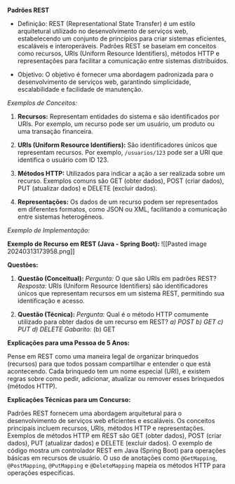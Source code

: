 **Padrões REST**

* Definição: REST (Representational State Transfer) é um estilo arquitetural utilizado no desenvolvimento de serviços web, estabelecendo um conjunto de princípios para criar sistemas eficientes, escaláveis e interoperáveis. Padrões REST se baseiam em conceitos como recursos, URIs (Uniform Resource Identifiers), métodos HTTP e representações para facilitar a comunicação entre sistemas distribuídos.

* Objetivo: O objetivo é fornecer uma abordagem padronizada para o desenvolvimento de serviços web, garantindo simplicidade, escalabilidade e facilidade de manutenção.

_Exemplos de Conceitos:_

1. **Recursos:** Representam entidades do sistema e são identificados por URIs. Por exemplo, um recurso pode ser um usuário, um produto ou uma transação financeira.
    
2. **URIs (Uniform Resource Identifiers):** São identificadores únicos que representam recursos. Por exemplo, `/usuarios/123` pode ser a URI que identifica o usuário com ID 123.
    
3. **Métodos HTTP:** Utilizados para indicar a ação a ser realizada sobre um recurso. Exemplos comuns são GET (obter dados), POST (criar dados), PUT (atualizar dados) e DELETE (excluir dados).
    
4. **Representações:** Os dados de um recurso podem ser representados em diferentes formatos, como JSON ou XML, facilitando a comunicação entre sistemas heterogêneos.
    

_Exemplo de Implementação:_

**Exemplo de Recurso em REST (Java - Spring Boot):**
![[Pasted image 20240313173958.png]]

**Questões:**

1. **Questão (Conceitual):** _Pergunta:_ O que são URIs em padrões REST? _Resposta:_ URIs (Uniform Resource Identifiers) são identificadores únicos que representam recursos em um sistema REST, permitindo sua identificação e acesso.
    
2. **Questão (Técnica):** _Pergunta:_ Qual é o método HTTP comumente utilizado para obter dados de um recurso em REST? _a) POST_ _b) GET_ _c) PUT_ _d) DELETE_ _Gabarito:_ (b) GET
    

**Explicações para uma Pessoa de 5 Anos:**

Pense em REST como uma maneira legal de organizar brinquedos (recursos) para que todos possam compartilhar e entender o que está acontecendo. Cada brinquedo tem um nome especial (URI), e existem regras sobre como pedir, adicionar, atualizar ou remover esses brinquedos (métodos HTTP).

**Explicações Técnicas para um Concurso:**

Padrões REST fornecem uma abordagem arquitetural para o desenvolvimento de serviços web eficientes e escaláveis. Os conceitos principais incluem recursos, URIs, métodos HTTP e representações. Exemplos de métodos HTTP em REST são GET (obter dados), POST (criar dados), PUT (atualizar dados) e DELETE (excluir dados). O exemplo de código mostra um controlador REST em Java (Spring Boot) para operações básicas em recursos de usuário. O uso de anotações como `@GetMapping`, `@PostMapping`, `@PutMapping` e `@DeleteMapping` mapeia os métodos HTTP para operações específicas.
